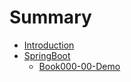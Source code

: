 # Summary

* [Introduction](README.md)
* [SpringBoot](springboot.md)
  * [Book000-00-Demo](springboot/hello.md)

